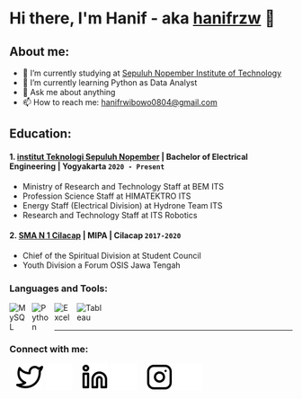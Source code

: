 # Hi there, I'm Hanif - aka [hanifrzw](https://www.linkedin.com/in/hanifrzw/) 👋
## About me:
- 🔭 I’m currently studying at [Sepuluh Nopember Institute of Technology](https://www.linkedin.com/school/its-campus/)
- 🌱 I’m currently learning Python as Data Analyst
- 💬 Ask me about anything
- 📫 How to reach me: hanifrwibowo0804@gmail.com

## Education:

#### 1. [institut Teknologi Sepuluh Nopember](https://www.its.ac.id/) | Bachelor of Electrical Engineering | Yogyakarta `2020 - Present`
   - Ministry of Research and Technology Staff at BEM ITS 
   - Profession Science Staff at HIMATEKTRO ITS
   - Energy Staff (Electrical Division) at Hydrone Team ITS
   - Research and Technology Staff at ITS Robotics
 #### 2. [SMA N 1 Cilacap](https://sman1cilacap.sch.id/) | MIPA | Cilacap `2017-2020`
   - Chief of the Spiritual Division at Student Council
   - Youth Division a Forum OSIS Jawa Tengah

### Languages and Tools:

[<img align="left" alt="MySQL" width="30px" src="https://cdn.jsdelivr.net/gh/devicons/devicon/icons/mysql/mysql-original.svg" style="padding-right:10px;" />][webdev]
[<img align="left" alt="Python" width="30px" src="https://upload.wikimedia.org/wikipedia/commons/thumb/c/c3/Python-logo-notext.svg/110px-Python-logo-notext.svg.png?20100317150552" style="padding-right:10px;" />][webdev]
[<img align="left" alt="Excel" width="30px" src="https://is2-ssl.mzstatic.com/image/thumb/Purple126/v4/a8/fd/5a/a8fd5a84-c6f1-355f-3b9f-6e86598efaa3/XCEL.png/1200x630bb.png" style="padding-right:10px;" />][webdev]
[<img align="left" alt="Tableau" width="50px" src="https://logos-world.net/wp-content/uploads/2021/10/Tableau-Symbol.png" style="padding-right:10px;" />][webdev]

<br />
<br />

---
### Connect with me:

&nbsp;&nbsp;
[![website](./img/twitter-light.svg)](https://twitter.com/niprzw#gh-light-mode-only)
[![website](./img/twitter-dark.svg)](https://twitter.com/niprzw#gh-dark-mode-only)
&nbsp;&nbsp;
[![website](./img/linkedin-light.svg)](https://www.linkedin.com/in/hanifrzw/#gh-light-mode-only)
[![website](./img/linkedin-dark.svg)](https://www.linkedin.com/in/hanifrzw/#gh-dark-mode-only)
&nbsp;&nbsp;
[![website](./img/instagram-light.svg)](https://www.instagram.com/hanifrzw/#gh-light-mode-only)
[![website](./img/instagram-dark.svg)](https://www.instagram.com/hanifrzw/#gh-dark-mode-only)



[webdev]: https://github.com/hanifrzw/hanifrzw
